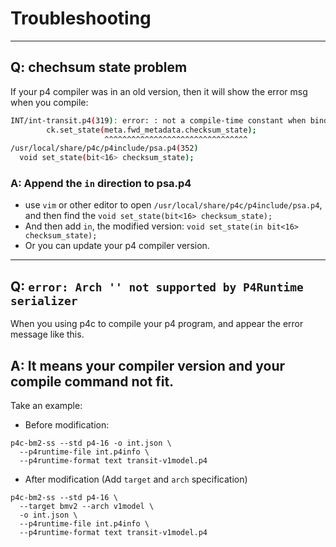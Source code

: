 # Troubleshooting

---
## Q: chechsum state problem 

If your p4 compiler was in an old version, then it will show the error msg when you compile: 

```sh
INT/int-transit.p4(319): error: : not a compile-time constant when binding to checksum_state
        ck.set_state(meta.fwd_metadata.checksum_state);
                     ^^^^^^^^^^^^^^^^^^^^^^^^^^^^^^^^
/usr/local/share/p4c/p4include/psa.p4(352)
  void set_state(bit<16> checksum_state);
```

### A: Append the `in` direction to psa.p4

* use `vim` or other editor to open `/usr/local/share/p4c/p4include/psa.p4`, and then find the `void set_state(bit<16> checksum_state);`
* And then add `in`, the modified version: `void set_state(in bit<16> checksum_state);`
* Or you can update your p4 compiler version.

--- 
## Q: `error: Arch '' not supported by P4Runtime serializer`

When you using p4c to compile your p4 program, and appear the error message like this. 

## A: It means your compiler version and your compile command not fit.

Take an example: 
* Before modification:
```
p4c-bm2-ss --std p4-16 -o int.json \
  --p4runtime-file int.p4info \
  --p4runtime-format text transit-v1model.p4
```
* After modification (Add `target` and `arch` specification)
```
p4c-bm2-ss --std p4-16 \
  --target bmv2 --arch v1model \
  -o int.json \
  --p4runtime-file int.p4info \
  --p4runtime-format text transit-v1model.p4
```